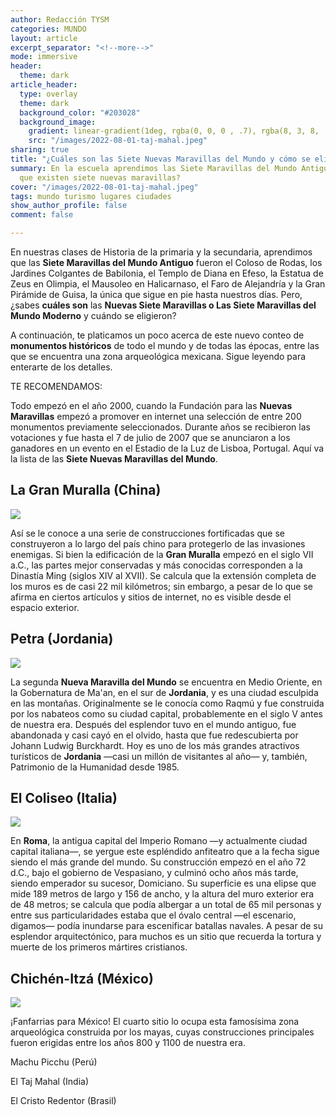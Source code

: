 ```yaml
---
author: Redacción TYSM
categories: MUNDO
layout: article
excerpt_separator: "<!--more-->"
mode: immersive
header:
  theme: dark
article_header:
  type: overlay
  theme: dark
  background_color: "#203028"
  background_image:
    gradient: linear-gradient(1deg, rgba(0, 0, 0 , .7), rgba(8, 3, 8, .9))
    src: "/images/2022-08-01-taj-mahal.jpeg"
sharing: true
title: "¿Cuáles son las Siete Nuevas Maravillas del Mundo y cómo se eligieron?"
summary: En la escuela aprendimos las Siete Maravillas del Mundo Antiguo; pero, ¿sabías
  que existen siete nuevas maravillas?
cover: "/images/2022-08-01-taj-mahal.jpeg"
tags: mundo turismo lugares ciudades
show_author_profile: false
comment: false

---
```

En nuestras clases de Historia de la primaria y la secundaria, aprendimos que las **Siete Maravillas del Mundo Antiguo** fueron el Coloso de Rodas, los Jardines Colgantes de Babilonia, el Templo de Diana en Efeso, la Estatua de Zeus en Olimpia, el Mausoleo en Halicarnaso, el Faro de Alejandría y la Gran Pirámide de Guisa, la única que sigue en pie hasta nuestros días. Pero, ¿sabes **cuáles son** las **Nuevas Siete Maravillas o Las Siete Maravillas del Mundo Moderno** y cuándo se eligieron?

A continuación, te platicamos un poco acerca de este nuevo conteo de **monumentos históricos** de todo el mundo y de todas las épocas, entre las que se encuentra una zona arqueológica mexicana. Sigue leyendo para enterarte de los detalles.

TE RECOMENDAMOS:

Todo empezó en el año 2000, cuando la Fundación para las **Nuevas Maravillas** empezó a promover en internet una selección de entre 200 monumentos previamente seleccionados. Durante años se recibieron las votaciones y fue hasta el 7 de julio de 2007 que se anunciaron a los ganadores en un evento en el Estadio de la Luz de Lisboa, Portugal. Aquí va la lista de las **Siete Nuevas Maravillas del Mundo**.

## La Gran Muralla (China)

![](https://upload.wikimedia.org/wikipedia/commons/thumb/1/10/20090529_Great_Wall_8185.jpg/1024px-20090529_Great_Wall_8185.jpg)

Así se le conoce a una serie de construcciones fortificadas que se construyeron a lo largo del país chino para protegerlo de las invasiones enemigas. Si bien la edificación de la **Gran Muralla** empezó en el siglo VII a.C., las partes mejor conservadas y más conocidas corresponden a la Dinastía Ming (siglos XIV al XVII). Se calcula que la extensión completa de los muros es de casi 22 mil kilómetros; sin embargo, a pesar de lo que se afirma en ciertos artículos y sitios de internet, no es visible desde el espacio exterior.

## Petra (Jordania)

![](https://upload.wikimedia.org/wikipedia/commons/thumb/1/1d/The_Monastery%2C_Petra%2C_Jordan7.jpg/1024px-The_Monastery%2C_Petra%2C_Jordan7.jpg)

La segunda **Nueva Maravilla del Mundo** se encuentra en Medio Oriente, en la Gobernatura de Ma'an, en el sur de **Jordania**, y es una ciudad esculpida en las montañas. Originalmente se le conocía como Raqmú y fue construida por los nabateos como su ciudad capital, probablemente en el siglo V antes de nuestra era. Después del esplendor tuvo en el mundo antiguo, fue abandonada y casi cayó en el olvido, hasta que fue redescubierta por Johann Ludwig Burckhardt. Hoy es uno de los más grandes atractivos turísticos de **Jordania** —casi un millón de visitantes al año— y, también, Patrimonio de la Humanidad desde 1985.

## El Coliseo (Italia)

![](https://upload.wikimedia.org/wikipedia/commons/thumb/d/d8/Colosseum_in_Rome-April_2007-1-_copie_2B.jpg/1024px-Colosseum_in_Rome-April_2007-1-_copie_2B.jpg)

En **Roma**, la antigua capital del Imperio Romano —y actualmente ciudad capital italiana—, se yergue este espléndido anfiteatro que a la fecha sigue siendo el más grande del mundo. Su construcción empezó en el año 72 d.C., bajo el gobierno de Vespasiano, y culminó ocho años más tarde, siendo emperador su sucesor, Domiciano. Su superficie es una elipse que mide 189 metros de largo y 156 de ancho, y la altura del muro exterior era de 48 metros; se calcula que podía albergar a un total de 65 mil personas y entre sus particularidades estaba que el óvalo central —el escenario, digamos— podía inundarse para escenificar batallas navales. A pesar de su esplendor arquitectónico, para muchos es un sitio que recuerda la tortura y muerte de los primeros mártires cristianos.

## Chichén-Itzá (México)

![](https://upload.wikimedia.org/wikipedia/commons/thumb/5/51/Chichen_Itza_3.jpg/1024px-Chichen_Itza_3.jpg)

¡Fanfarrias para México! El cuarto sitio lo ocupa esta famosísima zona arqueológica construida por los mayas, cuyas construcciones principales fueron erigidas entre los años 800 y 1100 de nuestra era. 

Machu Picchu (Perú)

El Taj Mahal (India)

El Cristo Redentor (Brasil)